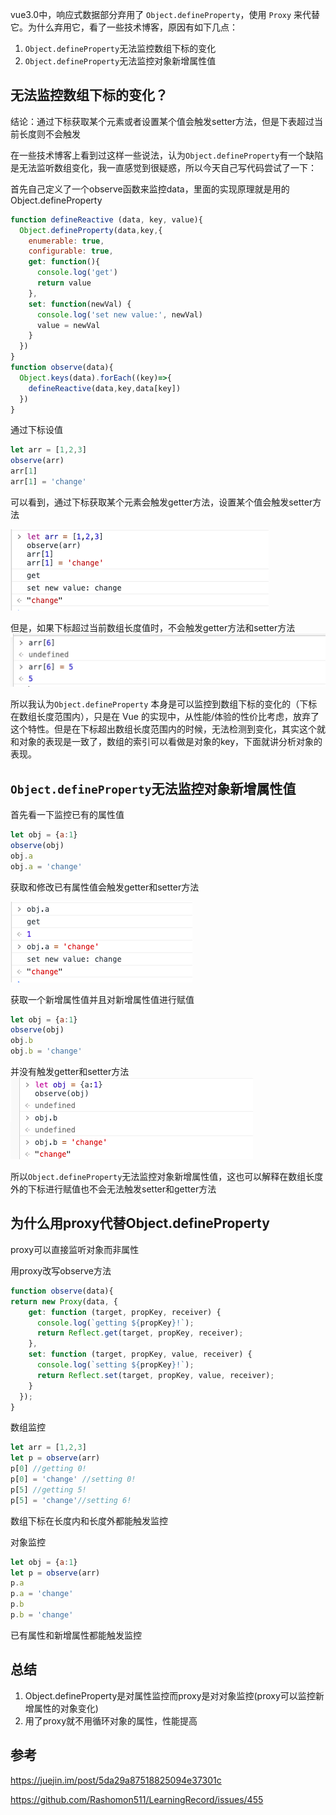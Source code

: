 vue3.0中，响应式数据部分弃用了 `Object.defineProperty`，使用 `Proxy` 来代替它。为什么弃用它，看了一些技术博客，原因有如下几点：

1. `Object.defineProperty`无法监控数组下标的变化
2. `Object.defineProperty`无法监控对象新增属性值

## 无法监控数组下标的变化？

结论：通过下标获取某个元素或者设置某个值会触发setter方法，但是下表超过当前长度则不会触发

在一些技术博客上看到过这样一些说法，认为`Object.defineProperty`有一个缺陷是无法监听数组变化，我一直感觉到很疑惑，所以今天自己写代码尝试了一下：

首先自己定义了一个observe函数来监控data，里面的实现原理就是用的Object.defineProperty

```javascript
function defineReactive (data, key, value){
  Object.defineProperty(data,key,{
    enumerable: true,
    configurable: true,
    get: function(){
      console.log('get')
      return value
    },
    set: function(newVal) {
      console.log('set new value:', newVal)
      value = newVal
    }
  })
}
function observe(data){
  Object.keys(data).forEach((key)=>{
    defineReactive(data,key,data[key])
  })
}
```

通过下标设值

```javascript
let arr = [1,2,3]
observe(arr)
arr[1]
arr[1] = 'change'
```

可以看到，通过下标获取某个元素会触发getter方法，设置某个值会触发setter方法

![image-20200611114150255](./img/image-20200611114150255.png)

但是，如果下标超过当前数组长度值时，不会触发getter方法和setter方法
![image-20200506173736329](./img/image-20200506173736329.png)

所以我认为`Object.defineProperty` 本身是可以监控到数组下标的变化的（下标在数组长度范围内），只是在 Vue 的实现中，从性能/体验的性价比考虑，放弃了这个特性。但是在下标超出数组长度范围内的时候，无法检测到变化，其实这个就和对象的表现是一致了，数组的索引可以看做是对象的key，下面就讲分析对象的表现。

## `Object.defineProperty`无法监控对象新增属性值

首先看一下监控已有的属性值
```javascript
let obj = {a:1}
observe(obj)
obj.a
obj.a = 'change'
```



获取和修改已有属性值会触发getter和setter方法

![WeChatd485f810e19b77b03394bc58e49da102](./img/WeChatd485f810e19b77b03394bc58e49da102.png)

获取一个新增属性值并且对新增属性值进行赋值
```javascript
let obj = {a:1}
observe(obj)
obj.b
obj.b = 'change'
```
并没有触发getter和setter方法
![WeChatd485f810e19b77b03394bc58e49da102](./img/WeChatfa4362f911e3128a0faf779d67644090.png)

所以`Object.defineProperty`无法监控对象新增属性值，这也可以解释在数组长度外的下标进行赋值也不会无法触发setter和getter方法

## 为什么用proxy代替Object.defineProperty
proxy可以直接监听对象而非属性

用proxy改写observe方法

```javascript
function observe(data){
return new Proxy(data, {
    get: function (target, propKey, receiver) {
      console.log(`getting ${propKey}!`);
      return Reflect.get(target, propKey, receiver);
    },
    set: function (target, propKey, value, receiver) {
      console.log(`setting ${propKey}!`);
      return Reflect.set(target, propKey, value, receiver);
    }
  });
}
```

数组监控

```javascript
let arr = [1,2,3]
let p = observe(arr)
p[0] //getting 0!
p[0] = 'change' //setting 0!
p[5] //getting 5!
p[5] = 'change'//setting 6!
```

数组下标在长度内和长度外都能触发监控

对象监控

```javascript
let obj = {a:1}
let p = observe(arr)
p.a
p.a = 'change'
p.b
p.b = 'change'
```

已有属性和新增属性都能触发监控

## 总结

1. Object.defineProperty是对属性监控而proxy是对对象监控(proxy可以监控新增属性的对象变化)
2. 用了proxy就不用循环对象的属性，性能提高



## 参考

https://juejin.im/post/5da29a87518825094e37301c

https://github.com/Rashomon511/LearningRecord/issues/455
